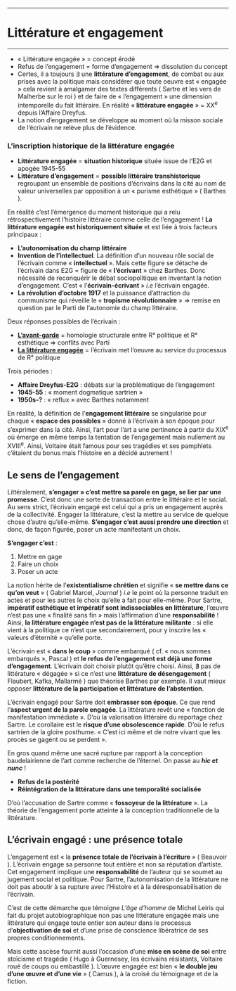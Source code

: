 ***
# Littérature et engagement
***
- « Littérature engagée » = concept érodé 
- Refus de l’engagement = forme d’engagement ⇒ dissolution du concept 
- Certes, il a toujours ∃ une **littérature d’engagement**, de combat ou aux prises avec la politique mais considérer que toute oeuvre est « engagée » cela revient à amalgamer des textes différents ( Sartre et les vers de Malherbe sur le roi ) et de faire de « l’engagement » une dimension intemporelle du fait littéraire. En réalité « **littérature engagée** » = XX<sup>e</sup> depuis l’Affaire Dreyfus. 
- La notion d’engagement se développe au moment où la misson sociale de l’écrivain ne relève plus de l’évidence. 
### L’inscription historique de la littérature engagée 

- **Littérature engagée** = **situation historique** située issue de l’E2G et apogée 1945-55 
- **Littérature d’engagement** = **possible littéraire transhistorique** regroupant un ensemble de positions d’écrivains dans la cité au nom de valeur universelles par opposition à un « purisme esthétique » ( Barthes ).

En réalité c’est l’émergence du moment historique qui a relu rétrospectivement l’histoire littéraire comme celle de l’engagement ! **La littérature engagée est historiquement située** et est liée à trois facteurs principaux : 
- **L’autonomisation du champ littéraire**
- **Invention de l’intellectuel**. La définition d’un nouveau rôle social de l’écrivain comme « **intellectuel** ». Mais cette figure se détache de l’écrivain dans E2G = figure de « **l’écrivant** » chez Barthes. Donc nécessité de reconquérir le débat sociopolitique en inventant la notion d’engagement. C’est « l’**écrivain-écrivant** » *i.e* l’écrivain engagée. 
- **La révolution d’octobre 1917** et la puissance d’attraction du communisme qui réveille le « **tropisme révolutionnaire** » ⇒ remise en question par le Parti de l’autonomie du champ littéraire. 

Deux réponses possibles de l’écrivain : 
- <u><b>L’avant-garde</u></b> = homologie structurale entre R° politique et R° esthétique ⇒ conflits avec Parti 
- <b><u>La littérature engagée</u></b> = l’écrivain met l’oeuvre au service du processus de R° politique 

Trois périodes : 
- **Affaire Dreyfus-E2G** : débats sur la problématique de l’engagement 
- **1945-55** : « moment dogmatique sartrien »
- **1950s-?** : « reflux » avec Barthes notamment 

En réalité, la définition de l’**engagement littéraire** se singularise pour chaque « **espace des possibles** » donné à l’écrivain à son époque pour s’exprimer dans la cité. Ainsi, l’art pour l’art a une pertinence à partir du XIX<sup>e</sup> où émerge en même temps la tentation de l’engagement mais nullement au XVIII<sup>e</sup>. Ainsi, Voltaire était famous pour ses tragédies et ses pamphlets c’étaient du bonus mais l’histoire en a décidé autrement ! 

## Le sens de l’engagement 

Littéralement, **s’engager » c’est mettre sa parole en gage, se lier par une promesse**. C’est donc une sorte de transaction entre le littéraire et le social. Au sens strict, l’écrivain engagé est celui qui a pris un engagement auprès de la collectivité. Engager la littérature, c’est la mettre au service de quelque chose d’autre qu’elle-même. **S’engager c’est aussi prendre une direction** et donc, de façon figurée, poser un acte manifestant un choix. 

**S’engager c’est** : 
1. Mettre en gage 
2. Faire un choix 
3. Poser un acte 

La notion hérite de l’**existentialisme chrétien** et signifie « **se mettre dans ce qu’on veut** » ( Gabriel Marcel, *Journal* ) *i.e* le point où la personne traduit en actes et pour les autres le choix qu’elle a fait pour elle-même. Pour Sartre, **impératif esthétique et impératif sont indissociables en littérature**, l’œuvre n’est pas une « finalité sans fin » mais l’affirmation d’une **responsabilité** ! Ainsi, **la littérature engagée n’est pas de la littérature militante** : si elle vient à la politique ce n’est que secondairement, pour y inscrire les « valeurs d’éternité » qu’elle porte. 

L’écrivain est « **dans le coup** » comme embarqué ( cf. « nous sommes embarqués », Pascal ) et **le refus de l’engagement est déjà une forme d’engagement**. L’écrivain doit choisir plutôt qu’être choisi. Ainsi, ∄ pas de littérature « dégagée » si ce n’est une **littérature de désengagement** ( Flaubert, Kafka, Mallarmé ) que théorise Barthes par exemple. Il vaut mieux opposer **littérature de la participation et littérature de l’abstention**.

L’écrivain engagé pour Sartre doit **embrasser son époque**. Ce que rend l’**aspect urgent de la parole engagée**. La littérature revêt une « fonction de manifestation immédiate ». D’où la valorisation littéraire du reportage chez Sartre. Le corollaire est le **risque d’une obsolescence rapide**. D’où le refus sartrien de la gloire posthume. « C’est ici même et de notre vivant que les procès se gagent ou se perdent ». 

En gros quand même une sacré rupture par rapport à la conception baudelairienne de l’art comme recherche de l’éternel. On passe au ***hic et nunc*** ! 
- **Refus de la postérité**
- **Réintégration de la littérature dans une temporalité socialisée**

D’où l’accusation de Sartre comme « **fossoyeur de la littérature** ». La théorie de l’engagement porte atteinte à la conception traditionnelle de la littérature. 

## L’écrivain engagé : une présence totale 

L’engagement est « la **présence totale de l’écrivain à l’écriture** » ( Beauvoir ). L’écrivain engage sa personne tout entière et non sa réputation d’artiste. Cet engagement implique une **responsabilité** de l’auteur qui se soumet au jugement social et politique. Pour Sartre, l’autonomisation de la littérature ne doit pas aboutir à sa rupture avec l’Histoire et à la déresponsabilisation de l’écrivain. 

C’est de cette démarche que témoigne *L’âge d’homme* de Michel Leiris qui fait du projet autobiographique non pas une littérature engagée mais une littérature qui engage toute entier son auteur dans le processus d’**objectivation de soi** et d’une prise de conscience libératrice de ses propres conditionnements. 

Mais cette ascèse fournit aussi l’occasion d’une **mise en scène de soi** entre stoïcisme et tragédie ( Hugo à Guernesey, les écrivains résistants, Voltaire roué de coups ou embastillé ). L’œuvre engagée est bien « **le double jeu d’une œuvre et d’une vie** » ( Camus ), à la croisé du témoignage et de la fiction. 
